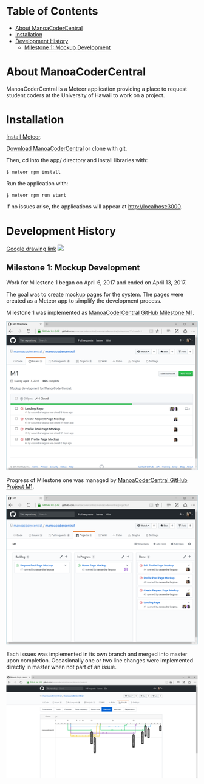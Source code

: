# Table of Contents

- [About ManoaCoderCentral](#about-manoacodercentral)
- [Installation](#installation)
- [Development History](#development-history)
  - [Milestone 1: Mockup Development](milestone-1-mockup-development)

# About ManoaCoderCentral
ManoaCoderCentral is a Meteor application providing a place to request student coders at the University of Hawaii to work on a project.

# Installation
[Install Meteor](https://www.meteor.com/install).

[Download ManoaCoderCentral](https://github.com/manoacodercentral/manoacodercentral/archive/master.zip) or clone with git.

Then, cd into the app/ directory and install libraries with:

```
$ meteor npm install
```

Run the application with:

```
$ meteor npm run start
```

If no issues arise, the applications will appear at [http://localhost:3000](http://localhost:3000).

# Development History
<a href="https://docs.google.com/a/hawaii.edu/drawings/d/18d-YgDrc5_pzB9v8Hsrmqk73pjkqIwE5b2TjRzAYoKc/edit?usp=sharing">Google drawing link</a>
<img src="https://docs.google.com/drawings/d/18d-YgDrc5_pzB9v8Hsrmqk73pjkqIwE5b2TjRzAYoKc/pub?w=1440&amp;h=1080">

## Milestone 1: Mockup Development

Work for Milestone 1 began on April 6, 2017 and ended on April 13, 2017.

The goal was to create mockup pages for the system. The pages were created as a Meteor app to simplify the development process.

Milestone 1 was implemented as [ManoaCoderCentral GitHub Milestone M1](https://github.com/manoacodercentral/manoacodercentral/milestone/1?closed=1).

![](images/m1-milestone.png)

Progress of Milestone one was managed by [ManoaCoderCentral GitHub Project M1](https://github.com/manoacodercentral/monoacodercentral/projects/1).

![](images/m1-project.png)

Each issues was implemented in its own branch and merged into master upon completion. Occasionally one or two line changes were implemented directly in master when not part of an issue.

![](images/m1-network-graph.png)
